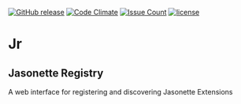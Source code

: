 [![GitHub release](https://img.shields.io/github/release/Jasonette/Jr.svg)](https://github.com/Jasonette/Jr/releases)
[![Code Climate](https://codeclimate.com/github/Jasonette/Jr/badges/gpa.svg)](https://codeclimate.com/github/Jasonette/Jr)
[![Issue Count](https://codeclimate.com/github/Jasonette/Jr/badges/issue_count.svg)](https://codeclimate.com/github/Jasonette/Jr)
[![license](https://img.shields.io/badge/license-MIT-blue.svg)](https://raw.githubusercontent.com/Jasonette/Jr/master/LICENSE)
# Jr
## Jasonette Registry

A web interface for registering and discovering Jasonette Extensions
